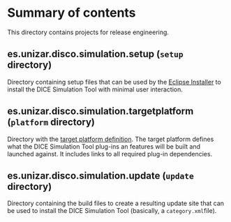 # Summary of contents

This directory contains projects for release engineering.

## es.unizar.disco.simulation.setup (`setup` directory)

Directory containing setup files that can be used by the [Eclipse Installer](https://www.eclipse.org/downloads/packages/installer) to install the DICE Simulation Tool with minimal user interaction.

## es.unizar.disco.simulation.targetplatform (`platform` directory)

Directory with the [target platform definition](https://wiki.eclipse.org/PDE/Target_Definitions). The target platform defines what the DICE Simulation Tool plug-ins an features will be built and launched against. It includes links to all required plug-in dependencies.

## es.unizar.disco.simulation.update (`update` directory)

Directory containing the build files to create a resulting update site that can be used to install the DICE Simulation Tool (basically, a `category.xml`file).

